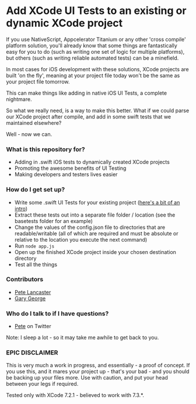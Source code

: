 # Add XCode UI Tests to an existing or dynamic XCode project #

If you use NativeScript, Appcelerator Titanium or any other 'cross compile' platform solution, you'll already know that some things are fantastically easy for you to do (such as writing one set of logic for multiple platforms), but others (such as writing reliable automated tests) can be a minefield.

In most cases for iOS development with these solutions, XCode projects are built 'on the fly', meaning at your project file today won't be the same as your project file tomorrow.

This can make things like adding in native iOS UI Tests, a complete nightmare.

So what we really need, is a way to make this better. What if we could parse our XCode project after compile, and add in some swift tests that we maintained elsewhere?

Well - now we can.

### What is this repository for? ###

* Adding in .swift iOS tests to dynamically created XCode projects
* Promoting the awesome benefits of UI Testing
* Making developers and testers lives easier

### How do I get set up? ###

* Write some .swift UI Tests for your existing project ([here's a bit of an intro](https://developer.apple.com/videos/play/wwdc2015/406/))
* Extract these tests out into a separate file folder / location (see the basetests folder for an example)
* Change the values of the config.json file to directories that are readable/writable (all of which are required and must be absolute or relative to the location you execute the next command)
* Run `node app.js`
* Open up the finished XCode project inside your chosen destination directory
* Test all the things

### Contributors ###

* [Pete Lancaster](http://petedoeswebthings.com/)
* [Gary George](http://georgewebdesign.co.uk/)

### Who do I talk to if I have questions? ###

* [Pete](http://twitter.com/peteweb) on Twitter

Note: I sleep a lot - so it may take me awhile to get back to you.

### EPIC DISCLAIMER ###

This is very much a work in progress, and essentially - a proof of concept. If you use this, and it mares your project up - that's your bad - and you should be backing up your files more. Use with caution, and put your head between your legs if required.

Tested only with XCode 7.2.1 - believed to work with 7.3.*.